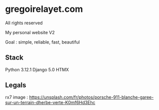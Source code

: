 # gregoirelayet.com

All rights reserved

My personal website V2

Goal : simple, reliable, fast, beautiful

## Stack

Python 3.12.1
Django 5.0
HTMX

## Legals

rx7 image : https://unsplash.com/fr/photos/porsche-911-blanche-garee-sur-un-terrain-dherbe-verte-K0mf6Hd3Ehc
